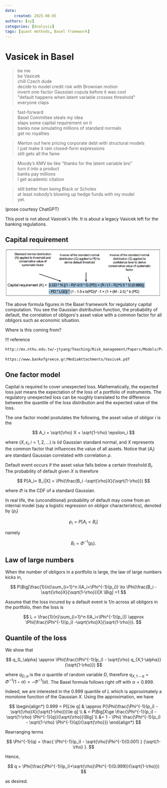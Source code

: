 ```yaml
---
date: 
    created: 2025-08-05
authors: [xy]
categories: [Analysis]
tags: [quant methods, Basel framework]
---
```



# Vasicek in Basel
<!-- more -->


> be me  
> be Vasicek  
> chill Czech dude  
> decide to model credit risk with Brownian motion  
> invent one-factor Gaussian copula before it was cool  
> "default happens when latent variable crosses threshold"  
> everyone claps  

> fast-forward  
> Basel Committee steals my idea  
> slaps some capital requirement on it  
> banks now simulating millions of standard normals  
> get no royalties

> Merton out here pricing corporate debt with structural models  
> I just make it rain closed-form expressions  
> still gets all the fame  

> Moody’s KMV be like “thanks for the latent variable bro”  
> turn it into a product  
> banks pay millions  
> I get academic citation  

> still better than being Black or Scholes  
> at least nobody’s blowing up hedge funds with my model  
> yet.  

(prose courtesy ChatGPT)

This post is not about Vasicek's life. It is about a legacy Vasicek left for the banking regulations.

## Capital requirement

![alt text](assets/2025-08-02-vasicek-1754403524354.png)

The above formula figures in the Basel framework for regulatory capital computation. You see the Gaussian distribution function, the probability of default, the correlation of obligors's asset value with a common factor for all obligors such as economic situation.

Where is this coming from?   


!!! reference

    http://mx.nthu.edu.tw/~jtyang/Teaching/Risk_management/Papers/Models/Probability%20of%20Loss%20on%20Loan%20Portfolio.pdf

    https://www.bankofgreece.gr/MediaAttachments/Vasicek.pdf

## One factor model

Capital is required to cover unexpected loss. Mathematically, the expected loss just means the expectation of the loss of a portfolio of instruments. The regulatory unexpected loss can be roughly translated to the difference between the quantile of the loss distribution and the expected value of the loss.

The one factor model postulates the following, the asset value of obligor $i$ is the 

$$
A_i = \sqrt{\rho} X + \sqrt{1-\rho} \epsilon_i
$$

where $(X,\epsilon_i, i=1,2,...)$ is iid Gaussian standard normal, and $X$ represents the common factor that influences the value of all assets. Notice that $(A_i)$ are standard Gaussian correlated with correlation $\rho$.  

Default event occurs if the asset value falls below a certain threshold $B_i$. The probability of default given $X$ is therefore

$$
P[A_i< B_i|X] = \Phi(\frac{B_i -\sqrt{\rho}X}{\sqrt{1-\rho}})
$$

where $\Phi$ is the CDF of a standard Gaussian. 

In real life, the (unconditional) probability of default may come from an internal model (say a logistic regression on obligor characteristics), denoted by $(p_i)$

$$
p_i = P[A_i<B_i]
$$

namely 

$$
B_i  = \Phi^{-1}(p_i).
$$

 
## Law of large numbers 

When the number of obligors in a portfolio is large, the law of large numbers kicks in,

$$
P\Big[\frac{1}{n}\sum_{i=1}^n I(A_i<\Phi^{-1}(p_i)) \to 
\Phi(\frac{B_i -\sqrt{\rho}X}{\sqrt{1-\rho}})|X
\Big] =1
$$

Assume that the loss incured by a default event is 1/n across all obligors in the portfolio, then the loss
is 

$$
L = \frac{1}{n}\sum_{i=1}^n I(A_i<\Phi^{-1}(p_i)) \approx 
\Phi(\frac{\Phi^{-1}(p_i) -\sqrt{\rho}X}{\sqrt{1-\rho}}).
$$

## Quantile of the loss

We show that 

$$
q_{L,\alpha} \approx \Phi(\frac{\Phi^{-1}(p_i) - \sqrt{\rho} q_{X,1-\alpha}}{\sqrt{1-\rho}})
$$

where  $q_{D,\alpha}$ is the $\alpha$ quantile of random variable $D$, therefore $q_{X,1-\alpha} = \Phi^{-1}(1-\alpha)= -\Phi^{-1}(\alpha)$. The Basel formula follows right off with $\alpha = 0.999$. 
 
Indeed, we are interested in the 0.999 quantile of $L$ which is approximately a monotone function of the Gaussian $X$. Using the approximation, we have 

$$
\begin{align*}
0.999 = P[L\le q] & \approx P[\Phi(\frac{\Phi^{-1}(p_i) -\sqrt{\rho}X}{\sqrt{1-\rho}})\le q] \\
& = P\Big[X\ge \frac{\Phi^{-1}(p_i) - \sqrt{1-\rho} \Phi^{-1}(q)}{\sqrt{\rho}}\Big] \\
&= 1 - \Phi( \frac{\Phi^{-1}(p_i) - \sqrt{1-\rho} \Phi^{-1}(q)}{\sqrt{\rho}})
\end{align*}
$$

Rearranging terms

$$
\Phi^{-1}(q) = \frac{ \Phi^{-1}(p_i) - \sqrt{\rho}\Phi^{-1}(0.001)  } {\sqrt{1-\rho} }.
$$

Hence,

$$
q = \Phi(\frac{\Phi^{-1}(p_i)+\sqrt{\rho}\Phi^{-1}(0.999)}{\sqrt{1-\rho}})  
$$

as desired. 

